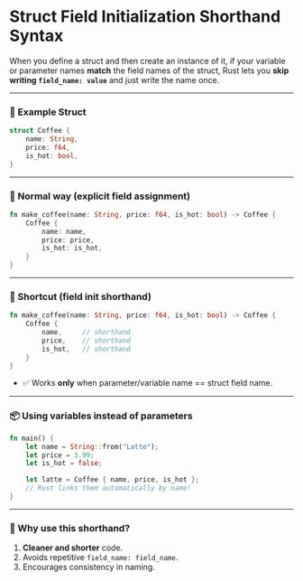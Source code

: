 # Struct Field Initialization Shorthand Syntax


When you define a struct and then create an instance of it, if your variable or parameter names **match** the field names of the struct, Rust lets you **skip writing `field_name: value`** and just write the name once.

---

### 🧱 Example Struct
```rust
struct Coffee {
    name: String,
    price: f64,
    is_hot: bool,
}
```

---

### 🔧 Normal way (explicit field assignment)
```rust
fn make_coffee(name: String, price: f64, is_hot: bool) -> Coffee {
    Coffee {
        name: name,
        price: price,
        is_hot: is_hot,
    }
}
```

---

### 🚀 Shortcut (field init shorthand)
```rust
fn make_coffee(name: String, price: f64, is_hot: bool) -> Coffee {
    Coffee {
        name,     // shorthand
        price,    // shorthand
        is_hot,   // shorthand
    }
}
```
- ✅ Works **only** when parameter/variable name == struct field name.

---

### 📦 Using variables instead of parameters
```rust
fn main() {
    let name = String::from("Latte");
    let price = 3.99;
    let is_hot = false;

    let latte = Coffee { name, price, is_hot };
    // Rust links them automatically by name!
}
```

---

### 🧠 Why use this shorthand?
1. **Cleaner and shorter** code.
2. Avoids repetitive `field_name: field_name`.
3. Encourages consistency in naming.
